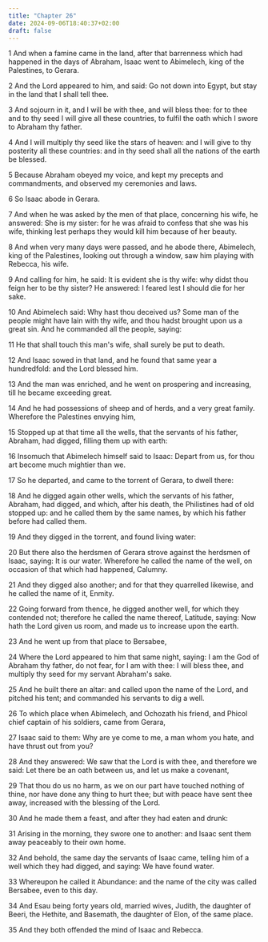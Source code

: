```yaml
---
title: "Chapter 26"
date: 2024-09-06T18:40:37+02:00
draft: false
---
```




1 And when a famine came in the land, after that barrenness which had happened in the days of Abraham, Isaac went to Abimelech, king of the Palestines, to Gerara.

2 And the Lord appeared to him, and said: Go not down into Egypt, but stay in the land that I shall tell thee.

3 And sojourn in it, and I will be with thee, and will bless thee: for to thee and to thy seed I will give all these countries, to fulfil the oath which I swore to Abraham thy father.

4 And I will multiply thy seed like the stars of heaven: and I will give to thy posterity all these countries: and in thy seed shall all the nations of the earth be blessed.

5 Because Abraham obeyed my voice, and kept my precepts and commandments, and observed my ceremonies and laws.

6 So Isaac abode in Gerara.

7 And when he was asked by the men of that place, concerning his wife, he answered: She is my sister: for he was afraid to confess that she was his wife, thinking lest perhaps they would kill him because of her beauty.

8 And when very many days were passed, and he abode there, Abimelech, king of the Palestines, looking out through a window, saw him playing with Rebecca, his wife.

9 And calling for him, he said: It is evident she is thy wife: why didst thou feign her to be thy sister? He answered: I feared lest I should die for her sake.

10 And Abimelech said: Why hast thou deceived us? Some man of the people might have lain with thy wife, and thou hadst brought upon us a great sin. And he commanded all the people, saying:

11 He that shall touch this man's wife, shall surely be put to death.

12 And Isaac sowed in that land, and he found that same year a hundredfold: and the Lord blessed him.

13 And the man was enriched, and he went on prospering and increasing, till he became exceeding great.

14 And he had possessions of sheep and of herds, and a very great family. Wherefore the Palestines envying him,

15 Stopped up at that time all the wells, that the servants of his father, Abraham, had digged, filling them up with earth:

16 Insomuch that Abimelech himself said to Isaac: Depart from us, for thou art become much mightier than we.

17 So he departed, and came to the torrent of Gerara, to dwell there:

18 And he digged again other wells, which the servants of his father, Abraham, had digged, and which, after his death, the Philistines had of old stopped up: and he called them by the same names, by which his father before had called them.

19 And they digged in the torrent, and found living water:

20 But there also the herdsmen of Gerara strove against the herdsmen of Isaac, saying: It is our water. Wherefore he called the name of the well, on occasion of that which had happened, Calumny.

21 And they digged also another; and for that they quarrelled likewise, and he called the name of it, Enmity.

22 Going forward from thence, he digged another well, for which they contended not; therefore he called the name thereof, Latitude, saying: Now hath the Lord given us room, and made us to increase upon the earth.

23 And he went up from that place to Bersabee,

24 Where the Lord appeared to him that same night, saying: I am the God of Abraham thy father, do not fear, for I am with thee: I will bless thee, and multiply thy seed for my servant Abraham's sake.

25 And he built there an altar: and called upon the name of the Lord, and pitched his tent; and commanded his servants to dig a well.

26 To which place when Abimelech, and Ochozath his friend, and Phicol chief captain of his soldiers, came from Gerara,

27 Isaac said to them: Why are ye come to me, a man whom you hate, and have thrust out from you?

28 And they answered: We saw that the Lord is with thee, and therefore we said: Let there be an oath between us, and let us make a covenant,

29 That thou do us no harm, as we on our part have touched nothing of thine, nor have done any thing to hurt thee; but with peace have sent thee away, increased with the blessing of the Lord.

30 And he made them a feast, and after they had eaten and drunk:

31 Arising in the morning, they swore one to another: and Isaac sent them away peaceably to their own home.

32 And behold, the same day the servants of Isaac came, telling him of a well which they had digged, and saying: We have found water.

33 Whereupon he called it Abundance: and the name of the city was called Bersabee, even to this day.

34 And Esau being forty years old, married wives, Judith, the daughter of Beeri, the Hethite, and Basemath, the daughter of Elon, of the same place.

35 And they both offended the mind of Isaac and Rebecca.

